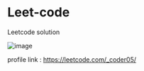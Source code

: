 # Leet-code
Leetcode solution

![image](https://github.com/DilipDeepu05/Leet-code/assets/67163027/2ccd9b58-5f7e-420e-8750-20f4bc9430f3)

profile link : https://leetcode.com/_coder05/
